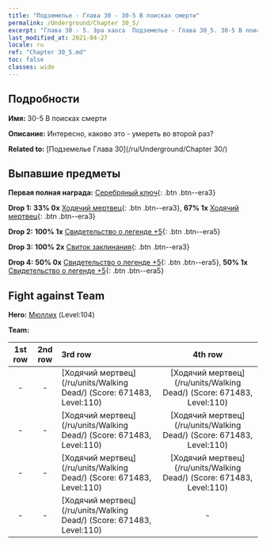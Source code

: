 ```yaml
---
title: "Подземелье - Глава 30 - 30-5 В поисках смерти"
permalink: /Underground/Chapter 30_5/
excerpt: "Глава 30 - 5. Эра хаоса  Подземелье - Глава 30_5. 30-5 В поисках смерти"
last_modified_at: 2021-04-27
locale: ru
ref: "Chapter 30_5.md"
toc: false
classes: wide
---
```


## Подробности

 **Имя:** 30-5 В поисках смерти

 **Описание:**       Интересно, каково это - умереть во второй раз?

 **Related to:** [Подземелье Глава 30](/ru/Underground/Chapter 30/)

## Выпавшие предметы

 **Первая полная награда:** [Серебряный ключ](/ItemsRU/con_693/){: .btn .btn--era3}

 **Drop 1:** **33% 0x** [Ходячий мертвец](/ItemsRU/unt_209/){: .btn .btn--era3}, **67% 1x** [Ходячий мертвец](/ItemsRU/unt_209/){: .btn .btn--era3}

 **Drop 2:** **100% 1x** [Свидетельство о легенде +5](/ItemsRU/mat_102/){: .btn .btn--era5}

 **Drop 3:** **100% 2x** [Свиток заклинания](/ItemsRU/con_694/){: .btn .btn--era3}

 **Drop 4:** **50% 0x** [Свидетельство о легенде +5](/ItemsRU/mat_102/){: .btn .btn--era5}, **50% 1x** [Свидетельство о легенде +5](/ItemsRU/mat_102/){: .btn .btn--era5}


## Fight against Team
 **Hero:** [Мюллих](/ru/heroes/Mullich/) (Level:104)

 **Team:**


  | 1st row | 2nd row | 3rd row | 4th row |
  |:----:|:----:|:----|:----:|
  | - | - | [Ходячий мертвец](/ru/units/Walking Dead/) (Score: 671483, Level:110)  | [Ходячий мертвец](/ru/units/Walking Dead/) (Score: 671483, Level:110)  |
  | - | - | [Ходячий мертвец](/ru/units/Walking Dead/) (Score: 671483, Level:110)  | [Ходячий мертвец](/ru/units/Walking Dead/) (Score: 671483, Level:110)  |
  | - | - | [Ходячий мертвец](/ru/units/Walking Dead/) (Score: 671483, Level:110)  | [Ходячий мертвец](/ru/units/Walking Dead/) (Score: 671483, Level:110)  |
  | - | - | [Ходячий мертвец](/ru/units/Walking Dead/) (Score: 671483, Level:110)  | - |



